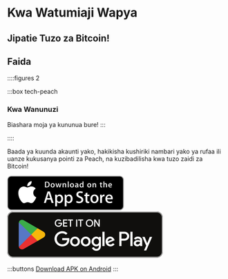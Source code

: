 # Kwa Watumiaji Wapya

## Jipatie Tuzo za Bitcoin!

## Faida

::::figures 2

:::box tech-peach

### Kwa Wanunuzi

Biashara moja ya kununua bure!
:::

::::

Baada ya kuunda akaunti yako, hakikisha kushiriki nambari yako ya rufaa ili uanze kukusanya pointi za Peach, na kuzibadilisha kwa tuzo zaidi za Bitcoin!

<div>
  <div class="md:flex items-center justify-center">
    <a href="https://testflight.apple.com/join/wfSPFEWG"><img class="h-180px md:h-90px" src="/img/home/download-on-the-app-store.svg" alt="Donwload Bitcoin app on the App Store without KYC verification"></a>
    <a class="md:ml-4" href="https://play.google.com/store/apps/details?id=com.peachbitcoin.peach.mainnet"><img class="h-180px md:h-90px" src="/img/home/get-it-on-google-play.svg" alt="Get Bitcoin app on Google Play store without ID verificatiot"></a>
  </div>

:::buttons
[Download APK on Android](/apk/)
:::

</div>
